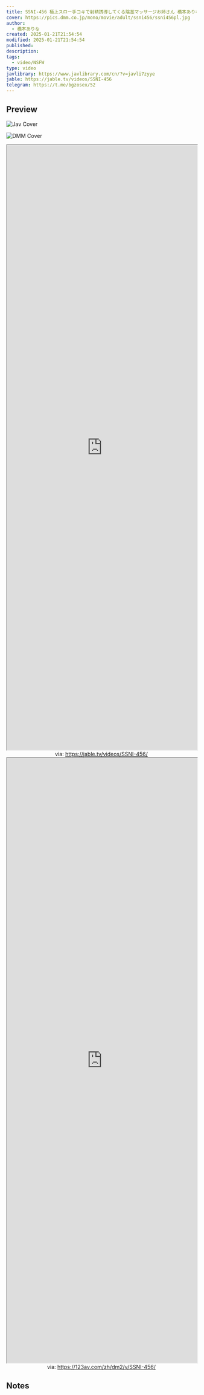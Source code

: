 ```yaml
---
title: SSNI-456 極上スロー手コキで射精誘導してくる陰茎マッサージお姉さん 橋本ありな
cover: https://pics.dmm.co.jp/mono/movie/adult/ssni456/ssni456pl.jpg
author:
  - 橋本ありな
created: 2025-01-21T21:54:54
modified: 2025-01-21T21:54:54
published: 
description: 
tags:
  - video/NSFW
type: video
javlibrary: https://www.javlibrary.com/cn/?v=javli7zyye
jable: https://jable.tv/videos/SSNI-456
telegram: https://t.me/bgzosex/52
---
```

## Preview

![Jav Cover](http://img30.pixhost.to/images/179/103715454_i396394.jpg)

![DMM Cover](https://pics.dmm.co.jp/mono/movie/adult/ssni456/ssni456pl.jpg)

<iframe src='https://jable.tv/videos/SSNI-456/' style='height:40vh;width:100%' class='iframe-radius' allow='fullscreen'></iframe>
<center>via: <a href='https://jable.tv/videos/SSNI-456/' target='_blank' class='external-link'>https://jable.tv/videos/SSNI-456/</a></center>

<iframe src='https://123av.com/zh/dm2/v/SSNI-456/' style='height:40vh;width:100%' class='iframe-radius' allow='fullscreen'></iframe>
<center>via: <a href='https://123av.com/zh/dm2/v/SSNI-456/' target='_blank' class='external-link'>https://123av.com/zh/dm2/v/SSNI-456/</a></center>

## Notes

